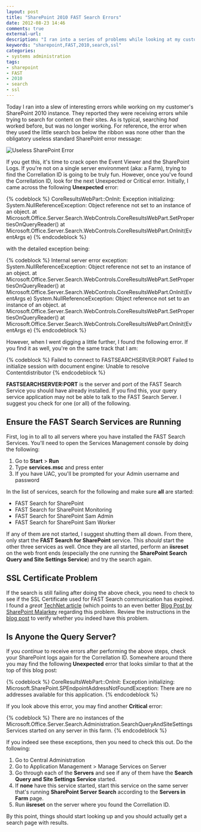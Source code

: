 ```yaml
---
layout: post
title: "SharePoint 2010 FAST Search Errors"
date: 2012-08-23 14:46
comments: true
external-url: 
description: "I ran into a series of problems while looking at my customer's FAST Search for SharePoint. This details the errors I received and how to fix them."
keywords: "sharepoint,FAST,2010,search,ssl"
categories: 
- systems administration
tags:
- sharepoint
- FAST
- 2010
- search
- ssl
---
```


Today I ran into a slew of interesting errors while working on my customer's SharePoint 2010 instance. They reported they were receiving errors while trying to search for content on their sites. As is typical, searching <em>had</em> worked before, but was no longer working. For reference, the error when they used the little search box below the ribbon was none other than the obligatory useless standard SharePoint error message:

<img src="/images/posts/2012-08-23-sharepoint-2010-fast-search-errors/useless-sharepoint-error.png" alt="Useless SharePoint Error" />

If you get this, it's time to crack open the Event Viewer and the SharePoint Logs. If you're not on a single server environment (aka: a Farm), trying to find the Correllation ID is going to be truly fun. However, once you've found the Correllation ID, look for the next Unexpected or Critical error. Initially, I came across the following <strong>Unexpected</strong> error:

{% codeblock %}
CoreResultsWebPart::OnInit: Exception initializing: System.NullReferenceException: Object reference not set to an instance of an object.
at Microsoft.Office.Server.Search.WebControls.CoreResultsWebPart.SetPropertiesOnQueryReader()
at Microsoft.Office.Server.Search.WebControls.CoreResultsWebPart.OnInit(EventArgs e)
{% endcodeblock %}

with the detailed exception being:

{% codeblock %}
Internal server error exception: System.NullReferenceException: Object reference not set to an instance of an object.
at Microsoft.Office.Server.Search.WebControls.CoreResultsWebPart.SetPropertiesOnQueryReader()
at Microsoft.Office.Server.Search.WebControls.CoreResultsWebPart.OnInit(EventArgs e) System.NullReferenceException: Object reference not set to an instance of an object.
at Microsoft.Office.Server.Search.WebControls.CoreResultsWebPart.SetPropertiesOnQueryReader()
at Microsoft.Office.Server.Search.WebControls.CoreResultsWebPart.OnInit(EventArgs e)
{% endcodeblock %}

However, when I went digging a little further, I found the following error. If you find it as well, you're on the same track that I am:

{% codeblock %}
Failed to connect to FASTSEARCHSERVER:PORT Failed to initialize session with document engine: Unable to resolve Contentdistributor
{% endcodeblock %}

<strong>FASTSEARCHSERVER:PORT</strong> is the server and port of the FAST Search Service you should have already installed. If you find this, your query service application may not be able to talk to the FAST Search Server. I suggest you check for one (or all) of the following.

<h2>Ensure the FAST Search Services are Running</h2>

First, log in to all to all servers where you have installed the FAST Search Services. You'll need to open the Services Management console by doing the following:

<ol>
<li>Go to <strong>Start</strong> &gt; <strong>Run</strong></li>
<li>Type <strong>services.msc</strong> and press enter</li>
<li>If you have UAC, you'll be prompted for your Admin username and password</li>
</ol>

In the list of services, search for the following and make sure <strong>all</strong> are started:

<ul>
<li>FAST Search for SharePoint</li>
<li>FAST Search for SharePoint Monitoring</li>
<li>FAST Search for SharePoint Sam Admin</li>
<li>FAST Search for SharePoint Sam Worker</li>
</ul>

If any of them are not started, I suggest shutting them all down. From there, only start the <strong>FAST Search for SharePoint</strong> service. This <em>should</em> start the other three services as well. Once they are all started, perform an <strong>iisreset</strong> on the web front ends (especially the one running the <strong>SharePoint Search Query and Site Settings Service</strong>) and try the search again.

<h2>SSL Certificate Problem</h2>

If the search is still failing after doing the above check, you need to check to see if the SSL Certificate used for FAST Search communication has expired. I found a <em>great</em> <a href="http://social.technet.microsoft.com/Forums/en-US/fastsharepoint/thread/890b9d38-f226-4afe-963b-59eba2450c80" target="_blank">TechNet article</a> (which points to an even better <a href="http://sharepointmalarkey.wordpress.com/2012/02/29/failed-to-initialize-session-with-document-engine-unable-to-resolve-contentdistributor/" target="_blank">Blog Post by SharePoint Malarkey</a> regarding this problem. Review the instructions in the <a href="http://sharepointmalarkey.wordpress.com/2012/02/29/failed-to-initialize-session-with-document-engine-unable-to-resolve-contentdistributor/" target="_blank">blog post</a> to verify whether you indeed have this problem. 

<h2>Is Anyone the Query Server?</h2>

If you <em>continue</em> to receive errors after performing the above steps, check your SharePoint logs again for the Correllation ID. Somewhere around there you may find the following <strong>Unexpected</strong> error that looks similar to that at the top of this blog post:

{% codeblock %}
CoreResultsWebPart::OnInit: Exception initializing: Microsoft.SharePoint.SPEndpointAddressNotFoundException: There are no addresses available for this application.
{% endcodeblock %}

If you look above this error, you may find another <strong>Critical</strong> error:

{% codeblock %}
There are no instances of the Microsoft.Office.Server.Search.Administration.SearchQueryAndSiteSettingsServices started on any server in this farm.
{% endcodeblock %}

If you indeed see these exceptions, then you need to check this out. Do the following:

<ol>
<li>Go to Central Administration</li>
<li>Go to Application Management &gt; Manage Services on Server</li>
<li>Go through each of the <strong>Servers</strong> and see if any of them have the <strong>Search Query and Site Settings Service</strong> started.</li>
<li>If <strong>none</strong> have this service started, start this service on the same server that's running <strong>SharePoint Server Search</strong> according to the <strong>Servers in Farm</strong> page.</li>
<li>Run <strong>iisreset</strong> on the server where you found the Correllation ID.</li>
</ol>

By this point, things should start looking up and you should actually get a search page with results. 

